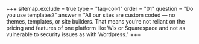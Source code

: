 +++
sitemap_exclude = true
type = "faq-col-1"
order = "01"
question = "Do you use templates?"
answer = "All our sites are custom coded — no themes, templates, or site builders. That means you’re not reliant on the pricing and features of one platform like Wix or Squarespace and not as vulnerable to security issues as with Wordpress."
+++
